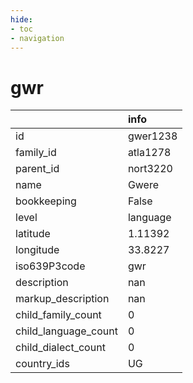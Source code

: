 ```yaml
---
hide:
- toc
- navigation
---
```

# gwr
|                      | info     |
|:---------------------|:---------|
| id                   | gwer1238 |
| family_id            | atla1278 |
| parent_id            | nort3220 |
| name                 | Gwere    |
| bookkeeping          | False    |
| level                | language |
| latitude             | 1.11392  |
| longitude            | 33.8227  |
| iso639P3code         | gwr      |
| description          | nan      |
| markup_description   | nan      |
| child_family_count   | 0        |
| child_language_count | 0        |
| child_dialect_count  | 0        |
| country_ids          | UG       |
